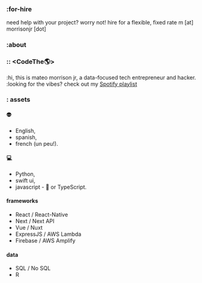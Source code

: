 ### :for-hire

need help with your project? worry not! hire for a flexible, fixed rate m [at] morrisonjr [dot] <br />

### :about
###  :: <CodeThe🌎>

:hi, this is mateo morrison jr, a data-focused tech entrepreneur and hacker. <br />
:looking for the vibes? check out my [Spotify playlist](https://open.spotify.com/playlist/3iwaKLYamUtcGfHFCqSqsw?si=UUpDDeKxTUSkmOm1KfMv1w)

### : assets
#### **👽**
- English,
- spanish,
- french (un peu!). <br >

#### **💻**
- Python, 
- swift ui,
- javascript - 🍦 or TypeScript.


#### **frameworks**
- React / React-Native
- Next / Next API
- Vue / Nuxt
- ExpressJS / AWS Lambda
- Firebase / AWS Amplify 

#### **data**
- SQL / No SQL
- R

